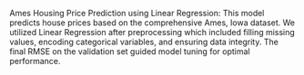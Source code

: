 Ames Housing Price Prediction using Linear Regression: This model predicts house prices based on the comprehensive Ames, Iowa dataset. We utilized Linear Regression after preprocessing which included filling missing values, encoding categorical variables, and ensuring data integrity. The final RMSE on the validation set guided model tuning for optimal performance.
